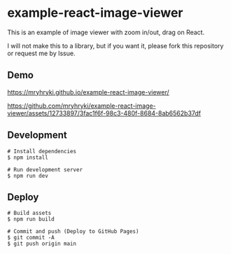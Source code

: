 # example-react-image-viewer

This is an example of image viewer with zoom in/out, drag on React.

I will not make this to a library, but if you want it, please fork this repository or request me by Issue.

## Demo

https://mryhryki.github.io/example-react-image-viewer/

https://github.com/mryhryki/example-react-image-viewer/assets/12733897/3fac1f6f-98c3-480f-8684-8ab6562b37df

## Development

```shell
# Install dependencies
$ npm install

# Run development server
$ npm run dev
```

## Deploy

```shell
# Build assets
$ npm run build

# Commit and push (Deploy to GitHub Pages)
$ git commit -A
$ git push origin main
```
